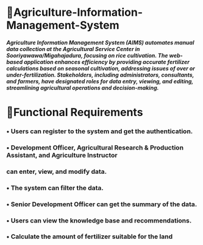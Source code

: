 ﻿#  🌾Agriculture-Information-Management-System
##### Agriculture Information Management System (AIMS) automates manual data collection at the Agricultural Service Center in Sooriyawawa/Migahajadura, focusing on rice cultivation. The web-based application enhances efficiency by providing accurate fertilizer calculations based on seasonal cultivation, addressing issues of over or under-fertilization. Stakeholders, including administrators, consultants, and farmers, have designated roles for data entry, viewing, and editing, streamlining agricultural operations and decision-making.

 #  📜Functional Requirements
 
### • Users can register to the system and get the authentication.

### • Development Officer, Agricultural Research & Production Assistant, and Agriculture Instructor 
###    can enter, view, and modify data.
   
### • The system can filter the data.

### • Senior Development Officer can get the summary of the data.

### • Users can view the knowledge base and recommendations.

### • Calculate the amount of fertilizer suitable for the land
